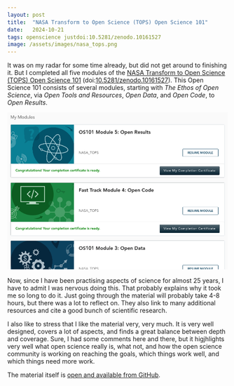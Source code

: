```yaml
---
layout: post
title:  "NASA Transform to Open Science (TOPS) Open Science 101"
date:   2024-10-21
tags: openscience justdoi:10.5281/zenodo.10161527
image: /assets/images/nasa_tops.png
---
```


It was on my radar for some time already, but did not get around to finishing it. But I completed all
five modules of the [NASA Transform to Open Science (TOPS) Open Science 101](https://openscience101.org/)
(doi:[10.5281/zenodo.10161527](https://doi.org/10.5281/zenodo.10161527)).
This Open Science 101 consists of several modules, starting with *The Ethos of Open Science*, via
*Open Tools and Resources*, *Open Data*, and *Open Code*, to *Open Results*.

![](/assets/images/nasa_tops.png)

Now, since I have been practising aspects of science for almost 25 years, I have to admit I was nervous
doing this. That probably explains why it took me so long to do it. Just going through the material will
probably take 4-8 hours, but there was a lot to reflect on. They also link to many additional resources
and cite a good bunch of scientific research.

I also like to stress that I like the material very, very much. It is very well designed, covers a lot
of aspects, and finds a great balance between depth and coverage. Sure, I had some comments here and
there, but it higjhlights very well what open science really is, what not, and how the open science
community is working on reaching the goals, which things work well, and which things need more work.

The material itself is [open and available from GitHub](https://github.com/nasa/Transform-to-Open-Science).
